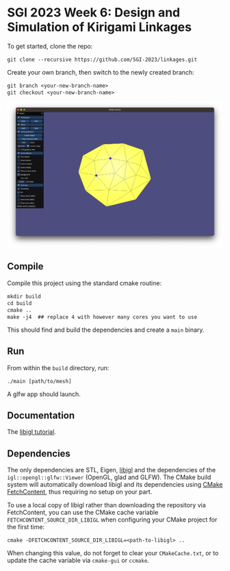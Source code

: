 # SGI 2023 Week 6: Design and Simulation of Kirigami Linkages

To get started, clone the repo:
```
git clone --recursive https://github.com/SGI-2023/linkages.git
```

Create your own branch, then switch to the newly created branch:
```
git branch <your-new-branch-name>
git checkout <your-new-branch-name>
```

![teaser image](media/teaser.png)

## Compile

Compile this project using the standard cmake routine:

    mkdir build
    cd build
    cmake ..
    make -j4  ## replace 4 with however many cores you want to use

This should find and build the dependencies and create a `main` binary.

## Run

From within the `build` directory, run:

    ./main [path/to/mesh]

A glfw app should launch.

## Documentation
The [libigl tutorial](http://libigl.github.io/libigl/tutorial/).

## Dependencies

The only dependencies are STL, Eigen, [libigl](http://libigl.github.io/libigl/) and the dependencies
of the `igl::opengl::glfw::Viewer` (OpenGL, glad and GLFW).
The CMake build system will automatically download libigl and its dependencies using
[CMake FetchContent](https://cmake.org/cmake/help/latest/module/FetchContent.html),
thus requiring no setup on your part.

To use a local copy of libigl rather than downloading the repository via FetchContent, you can use
the CMake cache variable `FETCHCONTENT_SOURCE_DIR_LIBIGL` when configuring your CMake project for
the first time:
```
cmake -DFETCHCONTENT_SOURCE_DIR_LIBIGL=<path-to-libigl> ..
```
When changing this value, do not forget to clear your `CMakeCache.txt`, or to update the cache variable
via `cmake-gui` or `ccmake`.
